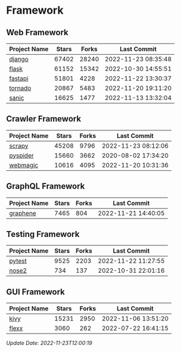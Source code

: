 # Framework

## Web Framework
| Project Name | Stars | Forks | Last Commit |
| ------------ | ----- | ----- | ----------- |
| [django](https://github.com/django/django) | 67402 | 28240 | 2022-11-23 08:35:48 |
| [flask](https://github.com/pallets/flask) | 61152 | 15342 | 2022-10-30 14:55:51 |
| [fastapi](https://github.com/tiangolo/fastapi) | 51801 | 4228 | 2022-11-22 13:30:37 |
| [tornado](https://github.com/tornadoweb/tornado) | 20867 | 5483 | 2022-11-20 19:11:20 |
| [sanic](https://github.com/sanic-org/sanic) | 16625 | 1477 | 2022-11-13 13:32:04 |

## Crawler Framework
| Project Name | Stars | Forks | Last Commit |
| ------------ | ----- | ----- | ----------- |
| [scrapy](https://github.com/scrapy/scrapy) | 45208 | 9796 | 2022-11-23 08:12:06 |
| [pyspider](https://github.com/binux/pyspider) | 15660 | 3662 | 2020-08-02 17:34:20 |
| [webmagic](https://github.com/code4craft/webmagic) | 10616 | 4095 | 2022-11-20 10:31:36 |

## GraphQL Framework
| Project Name | Stars | Forks | Last Commit |
| ------------ | ----- | ----- | ----------- |
| [graphene](https://github.com/graphql-python/graphene) | 7465 | 804 | 2022-11-21 14:40:05 |

## Testing Framework
| Project Name | Stars | Forks | Last Commit |
| ------------ | ----- | ----- | ----------- |
| [pytest](https://github.com/pytest-dev/pytest) | 9525 | 2203 | 2022-11-22 11:27:55 |
| [nose2](https://github.com/nose-devs/nose2) | 734 | 137 | 2022-10-31 22:01:16 |

## GUI Framework
| Project Name | Stars | Forks | Last Commit |
| ------------ | ----- | ----- | ----------- |
| [kivy](https://github.com/kivy/kivy) | 15231 | 2950 | 2022-11-06 13:51:20 |
| [flexx](https://github.com/flexxui/flexx) | 3060 | 262 | 2022-07-22 16:41:15 |

*Update Date: 2022-11-23T12:00:19*